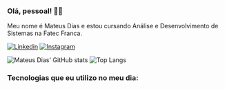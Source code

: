 ### Olá, pessoal! 👋🏻

Meu nome é Mateus Dias e estou cursando Análise e Desenvolvimento de Sistemas na Fatec Franca.

[![Linkedin](https://img.shields.io/badge/LinkedIn-0077B5?style=for-the-badge&logo=linkedin&logoColor=white)](https://www.linkedin.com/in/mateus-hilario-dias-2602901aa/)
[![Instagram](https://img.shields.io/badge/Instagram-E4405F?style=for-the-badge&logo=instagram&logoColor=white)](https://www.instagram.com/mateushilariodias/)

![Mateus Dias' GitHub stats](https://github-readme-stats.vercel.app/api?username=mateushilariodias&show_icons=true&theme=dracula)
![Top Langs](https://github-readme-stats.vercel.app/api/top-langs/?username=mateushilariodias&layout=compact&theme=dracula)

### Tecnologias que eu utilizo no meu dia:

<img  href="https://img.shields.io/badge/Python-3776AB?style=for-the-badge&logo=python&logoColor=white" />
<img  href="https://img.shields.io/badge/HTML5-E34F26?style=for-the-badge&logo=html5&logoColor=white" />
<img  href="https://img.shields.io/badge/CSS3-1572B6?style=for-the-badge&logo=css3&logoColor=white" />
<img  href="https://img.shields.io/badge/JavaScript-323330?style=for-the-badge&logo=javascript&logoColor=F7DF1E" />
<img  href="https://img.shields.io/badge/React-20232A?style=for-the-badge&logo=react&logoColor=61DAFB" />
<img  href="https://img.shields.io/badge/TypeScript-007ACC?style=for-the-badge&logo=typescript&logoColor=white" />
<img  href="https://img.shields.io/badge/Tailwind_CSS-38B2AC?style=for-the-badge&logo=tailwind-css&logoColor=white" />
<img  href="https://img.shields.io/badge/MySQL-00000F?style=for-the-badge&logo=mysql&logoColor=white" />







<!--
Hi there 👋
**mateushilariodias/mateushilariodias** is a ✨ _special_ ✨ repository because its `README.md` (this file) appears on your GitHub profile.

Here are some ideas to get you started:

- 🔭 I’m currently working on ...
- 🌱 I’m currently learning ...
- 👯 I’m looking to collaborate on ...
- 🤔 I’m looking for help with ...
- 💬 Ask me about ...
- 📫 How to reach me: ...
- 😄 Pronouns: ...
- ⚡ Fun fact: ...
-->
